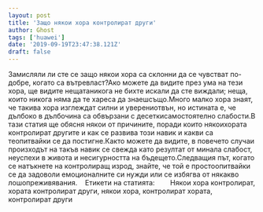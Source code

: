 ```yaml
---
layout: post
title: 'Защо някои хора контролират други'
author: Ghost
tags: ['huawei']
date: '2019-09-19T23:47:38.121Z'
draft: false
---
```


Замисляли ли сте се защо някои хора са склонни да се чувстват по-добре, когато са вътревласт?Ако можете да видите през ума на тези хора, ще видите нещатаникога не бихте искали да сте виждали; неща, които никога няма да те хареса да знаешсъщо.Много малко хора знаят, че такива хора изглеждат силни и уверениотвън, но истината е, че дълбоко в дълбочина са обвързани с десеткисамостоятелно слабости.В тази статия ще обясня някои от причините, поради които някоихората контролират другите и как се развива този навик и какви са теопитвайки се да постигне.Както можете да видите, в повечето случаи произходът на такъв навик се свежда като резултат от минала слабост, неуспехи в живота и несигурността на бъдещето.Следващия път, когато се натъкнете на контролиращ изрод, знайте, че той е простоопитвайки се да задоволи емоционалните си нужди или се избягва от някакво лошопреживявания.    Етикети на статията:        Някои хора контролират, хората контролират други, някои хора, контролират хората, контролират други
